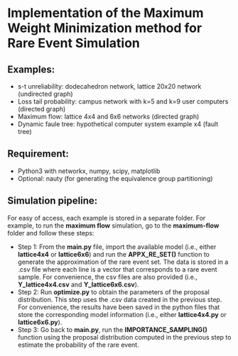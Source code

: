 # Implementation of the Maximum Weight Minimization method for Rare Event Simulation


## Examples:
- s-t unreliability: dodecahedron network, lattice 20x20 network (undirected graph)
- Loss tail probability: campus network with k=5 and k=9 user computers (directed graph)
- Maximum flow: lattice 4x4 and 6x6 networks (directed graph)
- Dynamic faule tree: hypothetical computer system example x4 (fault tree)


## Requirement:
- Python3 with networkx, numpy, scipy, matplotlib 
- Optional: nauty (for generating the equivalence group partitioning)


## Simulation pipeline:

For easy of access, each example is stored in a separate folder. For example, to run the **maximum flow** simulation, go to the **maximum-flow** folder and follow these steps:
- Step 1: From the **main.py** file, import the available model (i.e., either **lattice4x4** or **lattice6x6**) and run the **APPX_RE_SET()** function to generate the approximation of the rare event set. The data is stored in a .csv file where each line is a vector that corresponds to a rare event sample. For convenience, the csv files are also provided (i.e., **Y_lattice4x4.csv** and **Y_lattice6x6.csv**).
- Step 2: Run **optimize.py** to obtain the parameters of the proposal distribution. This step uses the .csv data created in the previous step. For convenience, the results have been saved in the python files that store the corresponding model information (i.e., either **lattice4x4.py** or **lattice6x6.py**).
- Step 3: Go back to **main.py**, run the **IMPORTANCE_SAMPLING()** function using the proposal distribution computed in the previous step to estimate the probability of the rare event.
